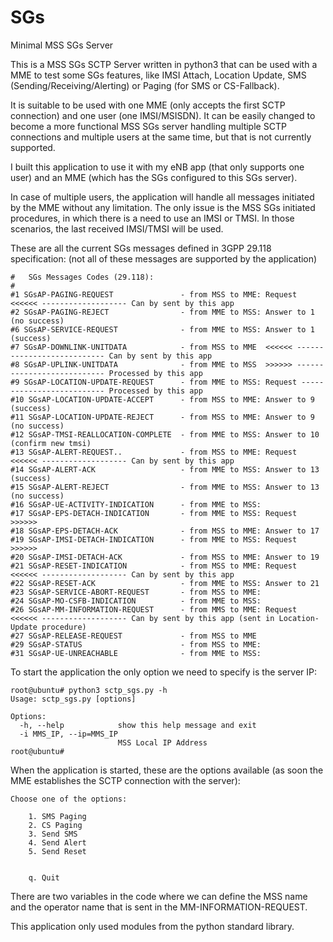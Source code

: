 # SGs
Minimal MSS SGs Server

This is a MSS SGs SCTP Server written in python3 that can be used with a MME to test some SGs features, like IMSI Attach, Location Update, SMS (Sending/Receiving/Alerting) or Paging (for SMS or CS-Fallback).

It is suitable to be used with one MME (only accepts the first SCTP connection) and one user (one IMSI/MSISDN). It can be easily changed to become a more functional MSS SGs server handling multiple SCTP connections and multiple users at the same time, but that is not currently supported.

I built this application to use it with my eNB app (that only supports one user) and an MME (which has the SGs configured to this SGs server).

In case of multiple users, the application will handle all messages initiated by the MME without any limitation.
The only issue is the MSS SGs initiated procedures, in which there is a need to use an IMSI or TMSI. In those scenarios, the last received IMSI/TMSI will be used.

These are all the current SGs messages defined in 3GPP 29.118 specification:
(not all of these messages are supported by the application)

```
#   SGs Messages Codes (29.118):
#
#1 SGsAP-PAGING-REQUEST               - from MSS to MME: Request <<<<<< ------------------- Can by sent by this app
#2 SGsAP-PAGING-REJECT                - from MME to MSS: Answer to 1 (no success)
#6 SGsAP-SERVICE-REQUEST              - from MME to MSS: Answer to 1 (success)
#7 SGsAP-DOWNLINK-UNITDATA            - from MSS to MME  <<<<<< --------------------------- Can by sent by this app
#8 SGsAP-UPLINK-UNITDATA              - from MME to MSS  >>>>>> --------------------------- Processed by this app
#9 SGsAP-LOCATION-UPDATE-REQUEST      - from MME to MSS: Request -------------------------- Processed by this app
#10 SGsAP-LOCATION-UPDATE-ACCEPT      - from MSS to MME: Answer to 9 (success)
#11 SGsAP-LOCATION-UPDATE-REJECT      - from MSS to MME: Answer to 9 (no success)
#12 SGsAP-TMSI-REALLOCATION-COMPLETE  - from MME to MSS: Answer to 10 (confirm new tmsi)
#13 SGsAP-ALERT-REQUEST..             - from MSS to MME: Request <<<<<< ------------------- Can by sent by this app
#14 SGsAP-ALERT-ACK                   - from MME to MSS: Answer to 13 (success)
#15 SGsAP-ALERT-REJECT                - from MME to MSS: Answer to 13 (no success)
#16 SGsAP-UE-ACTIVITY-INDICATION      - from MME to MSS: 
#17 SGsAP-EPS-DETACH-INDICATION       - from MME to MSS: Request >>>>>>
#18 SGsAP-EPS-DETACH-ACK              - from MSS to MME: Answer to 17
#19 SGsAP-IMSI-DETACH-INDICATION      - from MME to MSS: Request >>>>>>
#20 SGsAP-IMSI-DETACH-ACK             - from MSS to MME: Answer to 19
#21 SGsAP-RESET-INDICATION            - from MSS to MME: Request <<<<<< ------------------- Can by sent by this app
#22 SGsAP-RESET-ACK                   - from MME to MSS: Answer to 21
#23 SGsAP-SERVICE-ABORT-REQUEST       - from MSS to MME: 
#24 SGsAP-MO-CSFB-INDICATION          - from MME to MSS: 
#26 SGsAP-MM-INFORMATION-REQUEST      - from MMS to MME: Request <<<<<< ------------------- Can by sent by this app (sent in Location-Update procedure)
#27 SGsAP-RELEASE-REQUEST             - from MSS to MME
#29 SGsAP-STATUS                      - from MSS to MME:
#31 SGsAP-UE-UNREACHABLE              - from MME to MSS:

```

To start the application the only option we need to specify is the server IP:

```
root@ubuntu# python3 sctp_sgs.py -h
Usage: sctp_sgs.py [options]

Options:
  -h, --help            show this help message and exit
  -i MMS_IP, --ip=MMS_IP
                        MSS Local IP Address
root@ubuntu# 
```

When the application is started, these are the options available (as soon the MME establishes the SCTP connection with the server):

```
Choose one of the options:

	1. SMS Paging
	2. CS Paging
	3. Send SMS
	4. Send Alert
	5. Send Reset


	q. Quit

```

There are two variables in the code where we can define the MSS name and the operator name that is sent in the MM-INFORMATION-REQUEST.

This application only used modules from the python standard library.
